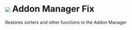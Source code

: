 ![](https://cloud.githubusercontent.com/assets/6841810/4518926/67767f74-4ca6-11e4-841f-e3718a032fe7.png) Addon Manager Fix
=================

Restores sorters and other functions to the Addon Manager
